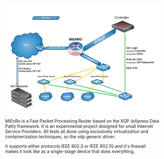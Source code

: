 <p align="center">
  <img src="docs/images/Mienro.main.png" width="1000" title="Schema">
</p>

MiEnRo is a Fast Packet Processing Router based on the XDP (eXpress Data Path) framework.
It is an experimental project designed for small Internet Service Providers.
All tests all done using exclusively virtualization and containerization techniques, so the xdp generic driver.

It supports either protocols IEEE 802.3 or IEEE 802.1Q and it's firewall makes it look like as a single-stage device that does everything.


